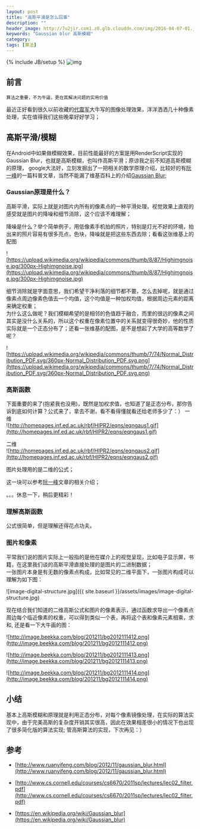 ```yaml
---
layout: post
title: "高斯平滑是怎么回事"
description: ""
header_image: http://7u2jir.com1.z0.glb.clouddn.com/img/2016-04-07-01.jpg
keywords: "Gaussian blur 高斯模糊"
category: 
tags: [算法]
---
```

{% include JB/setup %}
![img](http://7u2jir.com1.z0.glb.clouddn.com/img/2016-04-07-01.jpg)

## 前言
	
	算法之重要，不为牛逼，更在其解决问题的实用价值

最近正好看到很久以前收藏的[代震军][1]大牛写的图像处理效果，洋洋洒洒几十种像素处理，实在值得我们这些晚辈好好学习；

## 高斯平滑/模糊
在Android中如果做模糊效果，目前性能最好的方案是用RenderScript实现的Gaussian Blur，也就是高斯模糊，也叫作高斯平滑；原谅我之前不知道高斯模糊的原理， google大法好，立刻发掘出了一把相关的数学原理介绍，比较好的有[阮一峰][2]的一篇科普文章，当然不能漏了维基百科上的介绍[Gaussian Blur][3];

### Gaussian原理是什么？
高斯平滑，实际上就是对图片内所有的像素点的一种平滑处理，视觉效果上直观的感受就是图片的降噪和细节消除，这个应该不难理解；

降噪是什么？举个简单例子，用低像素手机拍的照片，特别是灯光不好的环境，拍出来的照片容易有很多亮点，色块，降噪就是把这些东西去除；看看这张维基上的配图

![https://upload.wikimedia.org/wikipedia/commons/thumb/8/87/Highimgnoise.jpg/300px-Highimgnoise.jpg](https://upload.wikimedia.org/wikipedia/commons/thumb/8/87/Highimgnoise.jpg/300px-Highimgnoise.jpg)

细节消除就是字面意思，我们希望干净利落的细节都不要，怎么去掉呢，就是通过像素点周边像素色值去一个均值，这个均值是一种加权均值，根据周边元素的距离来确定权重；  
为什么这么做呢？我们模糊希望的是相邻的色值趋于融合，而里的很远的像素之间其实是没什么关系的，所以这个权重在像素位置中的关系就变得很奇妙，他的性质实际就是一个正态分布了；还看一张维基的配图，是不是想起了大学的高等数学了呢？

![https://upload.wikimedia.org/wikipedia/commons/thumb/7/74/Normal_Distribution_PDF.svg/360px-Normal_Distribution_PDF.svg.png](https://upload.wikimedia.org/wikipedia/commons/thumb/7/74/Normal_Distribution_PDF.svg/360px-Normal_Distribution_PDF.svg.png)

### 高斯函数
下面重要的来了(抱紧我也没用)，既然是加权求值，也知道了是正态分布，那你告诉到底如何计算？公式来了，拿去不谢，看不看得懂就看还给老师多少了：）
一维  
![http://homepages.inf.ed.ac.uk/rbf/HIPR2/eqns/eqngaus1.gif](http://homepages.inf.ed.ac.uk/rbf/HIPR2/eqns/eqngaus1.gif)

二维  
![http://homepages.inf.ed.ac.uk/rbf/HIPR2/eqns/eqngaus2.gif](http://homepages.inf.ed.ac.uk/rbf/HIPR2/eqns/eqngaus2.gif)

图片处理用的是二维的公式；

这一块可以参考[阮一峰][2]文章的相关介绍；

。。。休息一下，稍后更精彩！

### 理解高斯函数
公式很简单，但是理解还得花点功夫。  

### 图片和像素
平常我们说的图片实际上一般指的是他在媒介上的视觉呈现，比如电子显示屏，书籍，在这里我们谈的高斯平滑直接处理的是图片的二进制数据；  
一张图片本身是有无数的像素点构成，比如常见的二维平面下，一张图片构成可以理解为如下图：

![image-digital-structure.jpg]({{ site.baseurl }}/assets/images/image-digital-structure.jpg)

现在结合我们知道的二维高斯公式和图片的像素表示，通过函数求导出一个像素点周边每个临近像素的权重，可以得到类似一个表，再将这个表和像素元素相乘，求和, 还是看一下大牛画的图：

![http://image.beekka.com/blog/201211/bg2012111412.png](http://image.beekka.com/blog/201211/bg2012111412.png)

![http://image.beekka.com/blog/201211/bg2012111413.png](http://image.beekka.com/blog/201211/bg2012111413.png)

![http://image.beekka.com/blog/201211/bg2012111414.png](http://image.beekka.com/blog/201211/bg2012111414.png)

## 小结
基本上高斯模糊和原理就是利用正态分布，对每个像素镜像处理，在实际的算法实现中，由于完美高斯的复杂度开销其实很高，因此在效果相差很小的情况下也出现了很多简化版的算法实现;
管高斯算法的实现，下次再见：）


## 参考
* [http://www.ruanyifeng.com/blog/2012/11/gaussian_blur.html](http://www.ruanyifeng.com/blog/2012/11/gaussian_blur.html)
* [http://www.cs.cornell.edu/courses/cs6670/2011sp/lectures/lec02_filter.pdf](http://www.cs.cornell.edu/courses/cs6670/2011sp/lectures/lec02_filter.pdf)
* [https://en.wikipedia.org/wiki/Gaussian_blur](https://en.wikipedia.org/wiki/Gaussian_blur)

	[1]:http://www.cnblogs.com/daizhj/
	[2]:http://www.ruanyifeng.com/blog/2012/11/gaussian_blur.html
	[3]:https://en.wikipedia.org/wiki/Gaussian_blur